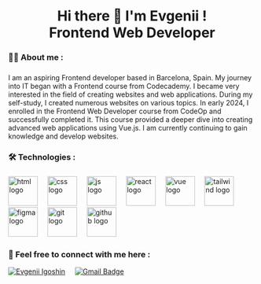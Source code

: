 <h1 align="center">Hi there 👋 I'm Evgenii ! <br>Frontend Web Developer</h1>


###

<h3 align="left">👩‍💻  About me : </h3>

###

<p align="left">I am an aspiring Frontend developer based in Barcelona, Spain. My journey into IT began with a Frontend course from Codecademy. I became very interested in the field of creating websites and web applications. During my self-study, I created numerous websites on various topics.
In early 2024, I enrolled in the Frontend Web Developer course from CodeOp and successfully completed it. This course provided a deeper dive into creating advanced web applications using Vue.js.
I am currently continuing to gain knowledge and develop websites.</p>

###


<h3 align="left">🛠 Technologies : </h3>

###
<div align="left">
  <img src="https://skillicons.dev/icons?i=html" height="60" alt="html logo"  />
  <img width="12" />
  <img src="https://skillicons.dev/icons?i=css" height="60" alt="css logo"  />
  <img width="12" />  
  <img src="https://skillicons.dev/icons?i=js" height="60" alt="js logo"  />
  <img width="12" />
  <img src="https://skillicons.dev/icons?i=react" height="60" alt="react logo"  />
  <img width="12" />
  <img src="https://skillicons.dev/icons?i=vue" height="60" alt="vue logo"  />
  <img width="12" />
  <img src="https://skillicons.dev/icons?i=tailwind" height="60" alt="tailwind logo"  />
  <img width="12" />
  <img src="https://skillicons.dev/icons?i=figma" height="60" alt="figma logo"  />
  <img width="12" />
  <img src="https://skillicons.dev/icons?i=git" height="60" alt="git logo"  />
  <img width="12" />
  <img src="https://skillicons.dev/icons?i=github" height="60" alt="github logo"  />
</div>

###

<h3 align="left">💬 Feel free to connect with me here : </h3>



[![Evgenii Igoshin](https://img.shields.io/badge/linkedin-%230077B5.svg?&style=flat&logo=linkedin&logoColor=white)](https://www.linkedin.com/in/evgenii-igoshin-0813182bb/)
<img width="12" />
[![Gmail Badge](https://img.shields.io/badge/email-johnshin378@gmail.com-D14836?style=flat&logo=gmail&logoColor=white)](mailto:johnshin378@gmail.com)



###







